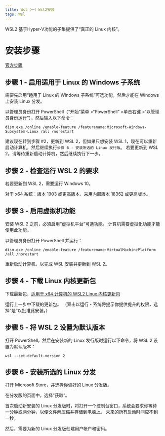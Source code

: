 ```yaml
---
title: Wsl（一）Wsl2安装
tags: Wsl
---
```


WSL2 基于Hyper-V功能的子集提供了“真正的 Linux 内核”。

<!--more-->

# 安装步骤

[官方步骤](https://docs.microsoft.com/zh-cn/windows/wsl/install-manual)

## 步骤 1 - 启用适用于 Linux 的 Windows 子系统
需要先启用“适用于 Linux 的 Windows 子系统”可选功能，然后才能在 Windows 上安装 Linux 分发。

以管理员身份打开 PowerShell（“开始”菜单 >“PowerShell” >单击右键 >“以管理员身份运行”），然后输入以下命令：

```shell
dism.exe /online /enable-feature /featurename:Microsoft-Windows-Subsystem-Linux /all /norestart
```

建议现在转到步骤 #2，更新到 WSL 2，但如果只想安装 WSL 1，现在可以重新启动计算机，然后继续执行`步骤 6 - 安装所选的 Linux 发行版`。 若要更新到 WSL 2，请等待重新启动计算机，然后继续执行下一步。

## 步骤 2 - 检查运行 WSL 2 的要求

若要更新到 WSL 2，需要运行 Windows 10。

对于 x64 系统：版本 1903 或更高版本，采用内部版本 18362 或更高版本。

## 步骤 3 - 启用虚拟机功能

安装 WSL 2 之前，必须启用“虚拟机平台”可选功能。 计算机需要虚拟化功能才能使用此功能。

以管理员身份打开 PowerShell 并运行：

```shell
dism.exe /online /enable-feature /featurename:VirtualMachinePlatform /all /norestart
```

重新启动计算机，以完成 WSL 安装并更新到 WSL 2。

## 步骤 4 - 下载 Linux 内核更新包

下载最新包，[适用于 x64 计算机的 WSL2 Linux 内核更新包](https://wslstorestorage.blob.core.windows.net/wslblob/wsl_update_x64.msi)

运行上一步中下载的更新包。 （双击以运行 - 系统将提示你提供提升的权限，选择“是”以批准此安装。）

## 步骤 5 - 将 WSL 2 设置为默认版本

打开 PowerShell，然后在安装新的 Linux 发行版时运行以下命令，将 WSL 2 设置为默认版本：

```shell
wsl --set-default-version 2
```

## 步骤 6 - 安装所选的 Linux 分发

打开 Microsoft Store，并选择你偏好的 Linux 分发版。

在分发版的页面中，选择“获取”。

首次启动新安装的 Linux 分发版时，将打开一个控制台窗口，系统会要求你等待一分钟或两分钟，以便文件解压缩并存储到电脑上。 未来的所有启动时间应不到一秒。

然后，需要为新的 Linux 分发版创建用户帐户和密码。
